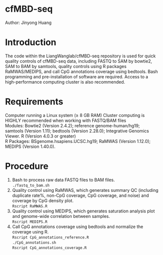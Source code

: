 # cfMBD-seq
Author: Jinyong Huang

# Introduction
The code within the LiangWanglab/cfMBD-seq repository is used for quick quality controls of cfMBD-seq data, including FASTQ to SAM by bowtie2, SAM to BAM by samtools, quality controls using R packages RaMWAS/MEDIPS,  and call CpG annotations coverage using bedtools. Bash programming and pre-installation of software are required. Access to a high-performance computing cluster is also recommended. 

# Requirements
Computer running a Linux system (≥ 8 GB RAM) Cluster computing is HIGHLY recommended when working with FASTQ/BAM files  
Modules: Bowtie2 (Version 2.4.2); reference genome-human/hg19; samtools (Version 1.11); bedtools (Version 2.28.0); Integrative Genomics Viewer.
R (Version 4.0.3 or greater)  
R Packages: BSgenome.hsapiens.UCSC.hg19; RaMWAS (Version 1.12.0); MEDIPS (Version 1.40.0).

# Procedure
1. Bash to process raw data FASTQ files to BAM files.  
```./fastq_to_bam.sh```  
2. Quality control using RaMWAS, which generates summary QC (including duplicate  rate%, non-CpG coverage, CpG coverage, and noise) and coverage by CpG density plot.  
```Rscript RaMWAS.R```  
3. Quality control using MEDIPS, which generates saturation analysis plot and genome-wide correlation between samples.  
```Rscript MEDIPS.R```   
4. Call CpG annotations coverage using bedtools and normalize the coverage using R.  
```Rscript CpG_annotations_reference.R```   
```./CpG_annotations.sh```  
```Rscript CpG_annotations_coverage.R```   
